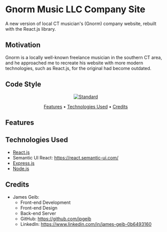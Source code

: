 # Gnorm Music LLC Company Site

A new version of local CT musician's (Gnorm) company website, rebuilt with the React.js library.

## Motivation

Gnorm is a locally well-known freelance musician in the southern CT area, and he approached me to recreate his website with more modern technologies, such as React.js, for the original had become outdated.

## Code Style

<p align="center">
  <a href="https://github.com/feross/standard">
    <img src="https://img.shields.io/badge/code%20style-standard-brightgreen.svg?style=flat"
         alt="Standard">
  </a>
</p>

<p align="center">
  <a href="#features">Features</a> •
  <a href="#technologies-used">Technologies Used</a> •
  <a href="#credits">Credits</a>
</p>

## Features

## Technologies Used

- [React.js](https://reactjs.org/)
- Semantic UI React: https://react.semantic-ui.com/
- [Express.js](https://expressjs.com)
- [Node.js](https://nodejs.org/en/)

## Credits

- James Geib:
    - Front-end Development
    - Front-end Design
    - Back-end Server
    - GitHub: https://github.com/jpgeib
    - LinkedIn: https://www.linkedin.com/in/james-geib-0b6493160